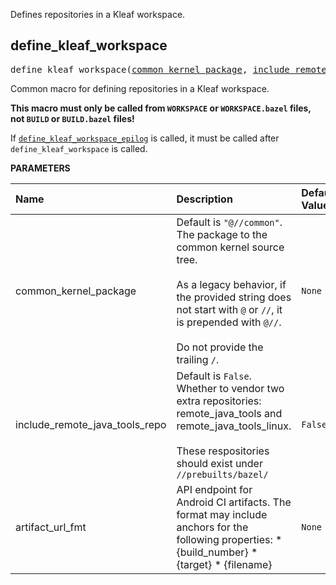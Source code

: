 <!-- Generated with Stardoc: http://skydoc.bazel.build -->

Defines repositories in a Kleaf workspace.

<a id="define_kleaf_workspace"></a>

## define_kleaf_workspace

<pre>
define_kleaf_workspace(<a href="#define_kleaf_workspace-common_kernel_package">common_kernel_package</a>, <a href="#define_kleaf_workspace-include_remote_java_tools_repo">include_remote_java_tools_repo</a>, <a href="#define_kleaf_workspace-artifact_url_fmt">artifact_url_fmt</a>)
</pre>

Common macro for defining repositories in a Kleaf workspace.

**This macro must only be called from `WORKSPACE` or `WORKSPACE.bazel`
files, not `BUILD` or `BUILD.bazel` files!**

If [`define_kleaf_workspace_epilog`](#define_kleaf_workspace_epilog) is
called, it must be called after `define_kleaf_workspace` is called.


**PARAMETERS**


| Name  | Description | Default Value |
| :------------- | :------------- | :------------- |
| <a id="define_kleaf_workspace-common_kernel_package"></a>common_kernel_package |  Default is `"@//common"`. The package to the common kernel source tree.<br><br>As a legacy behavior, if the provided string does not start with `@` or `//`, it is prepended with `@//`.<br><br>Do not provide the trailing `/`.   |  `None` |
| <a id="define_kleaf_workspace-include_remote_java_tools_repo"></a>include_remote_java_tools_repo |  Default is `False`. Whether to vendor two extra repositories: remote_java_tools and remote_java_tools_linux.<br><br>These respositories should exist under `//prebuilts/bazel/`   |  `False` |
| <a id="define_kleaf_workspace-artifact_url_fmt"></a>artifact_url_fmt |  API endpoint for Android CI artifacts. The format may include anchors for the following properties:   * {build_number}   * {target}   * {filename}   |  `None` |


